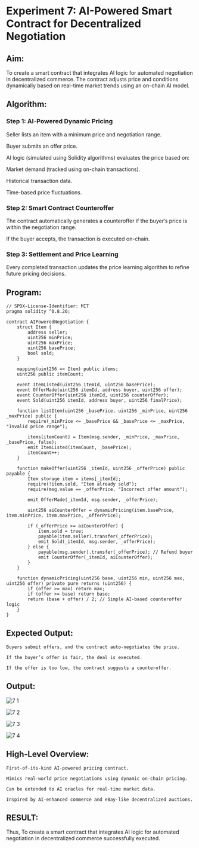 # Experiment 7: AI-Powered Smart Contract for Decentralized Negotiation

## Aim:

To create a smart contract that integrates AI logic for automated negotiation in decentralized commerce. The contract adjusts price and conditions dynamically based on real-time market trends using an on-chain AI model.

## Algorithm:

### Step 1: AI-Powered Dynamic Pricing

Seller lists an item with a minimum price and negotiation range.

Buyer submits an offer price.

AI logic (simulated using Solidity algorithms) evaluates the price based on:

Market demand (tracked using on-chain transactions).

Historical transaction data.

Time-based price fluctuations.

### Step 2: Smart Contract Counteroffer

The contract automatically generates a counteroffer if the buyer’s price is within the negotiation range.

If the buyer accepts, the transaction is executed on-chain.

### Step 3: Settlement and Price Learning

Every completed transaction updates the price learning algorithm to refine future pricing decisions.

## Program:

```
// SPDX-License-Identifier: MIT
pragma solidity ^0.8.20;

contract AIPoweredNegotiation {
    struct Item {
        address seller;
        uint256 minPrice;
        uint256 maxPrice;
        uint256 basePrice;
        bool sold;
    }

    mapping(uint256 => Item) public items;
    uint256 public itemCount;

    event ItemListed(uint256 itemId, uint256 basePrice);
    event OfferMade(uint256 itemId, address buyer, uint256 offer);
    event CounterOffer(uint256 itemId, uint256 counterOffer);
    event Sold(uint256 itemId, address buyer, uint256 finalPrice);

    function listItem(uint256 _basePrice, uint256 _minPrice, uint256 _maxPrice) public {
        require(_minPrice <= _basePrice && _basePrice <= _maxPrice, "Invalid price range");
        
        items[itemCount] = Item(msg.sender, _minPrice, _maxPrice, _basePrice, false);
        emit ItemListed(itemCount, _basePrice);
        itemCount++;
    }

    function makeOffer(uint256 _itemId, uint256 _offerPrice) public payable {
        Item storage item = items[_itemId];
        require(!item.sold, "Item already sold");
        require(msg.value == _offerPrice, "Incorrect offer amount");

        emit OfferMade(_itemId, msg.sender, _offerPrice);

        uint256 aiCounterOffer = dynamicPricing(item.basePrice, item.minPrice, item.maxPrice, _offerPrice);

        if (_offerPrice >= aiCounterOffer) {
            item.sold = true;
            payable(item.seller).transfer(_offerPrice);
            emit Sold(_itemId, msg.sender, _offerPrice);
        } else {
            payable(msg.sender).transfer(_offerPrice); // Refund buyer
            emit CounterOffer(_itemId, aiCounterOffer);
        }
    }

    function dynamicPricing(uint256 base, uint256 min, uint256 max, uint256 offer) private pure returns (uint256) {
        if (offer >= max) return max;
        if (offer >= base) return base;
        return (base + offer) / 2; // Simple AI-based counteroffer logic
    }
}
```
## Expected Output:

```
Buyers submit offers, and the contract auto-negotiates the price.

If the buyer’s offer is fair, the deal is executed.

If the offer is too low, the contract suggests a counteroffer.
```

## Output:


![7 1](https://github.com/user-attachments/assets/3f1a0c61-9ee4-4d2e-9ffc-ea9bf245cc7e)


![7 2](https://github.com/user-attachments/assets/e3f2de05-9409-4323-af13-1991921e2d58)


![7 3](https://github.com/user-attachments/assets/a7327933-166a-4177-9367-37a4d8f5698b)


![7 4](https://github.com/user-attachments/assets/09edaa45-9eb3-468e-b911-a89966e69494)


## High-Level Overview:

```
First-of-its-kind AI-powered pricing contract.

Mimics real-world price negotiations using dynamic on-chain pricing.

Can be extended to AI oracles for real-time market data.

Inspired by AI-enhanced commerce and eBay-like decentralized auctions.
```

## RESULT:

Thus, To create a smart contract that integrates AI logic for automated negotiation in decentralized commerce successfully executed.
